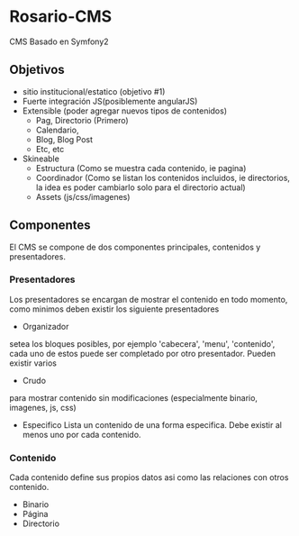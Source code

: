 Rosario-CMS
===========

CMS Basado en Symfony2

## Objetivos ##
* sitio institucional/estatico (objetivo #1)
* Fuerte integración JS(posiblemente angularJS)
* Extensible (poder agregar nuevos tipos de contenidos)
  * Pag, Directorio (Primero)
  * Calendario, 
  * Blog, Blog Post
  * Etc, etc
* Skineable
  * Estructura (Como se muestra cada contenido, ie pagina)
  * Coordinador (Como se listan los contenidos incluidos, ie directorios, la idea es poder cambiarlo solo para el directorio actual)
  * Assets (js/css/imagenes)

## Componentes ##
El CMS se compone de dos componentes principales, contenidos y presentadores.

### Presentadores ###
 Los presentadores se encargan de mostrar el contenido en todo momento, como minimos deben existir los siguiente presentadores 

 * Organizador 

setea los bloques posibles, por ejemplo 'cabecera', 'menu', 'contenido', cada uno de estos puede ser completado por otro presentador.
Pueden existir varios

 * Crudo

para mostrar contenido sin modificaciones (especialmente binario, imagenes, js, css)

 * Especifico 
Lista un contenido de una forma especifica.
Debe existir al menos uno por cada contenido.
        
### Contenido ###
 Cada contenido define sus propios datos asi como las relaciones con otros contenido.
 * Binario 
 * Página 
 * Directorio 
